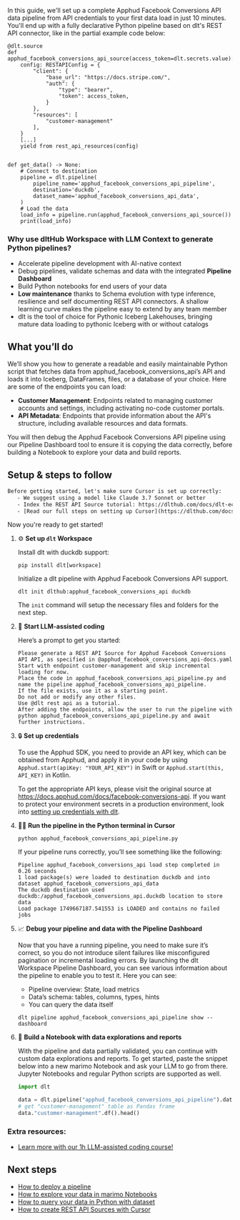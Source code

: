 In this guide, we'll set up a complete Apphud Facebook Conversions API data pipeline from API credentials to your first data load in just 10 minutes. You'll end up with a fully declarative Python pipeline based on dlt's REST API connector, like in the partial example code below:

```python-outcome
@dlt.source
def apphud_facebook_conversions_api_source(access_token=dlt.secrets.value):
    config: RESTAPIConfig = {
        "client": {
            "base_url": "https://docs.stripe.com/",
            "auth": {
                "type": "bearer",
                "token": access_token,
            }
        },
        "resources": [
            "customer-management"
        ],
    }
    [...]
    yield from rest_api_resources(config)


def get_data() -> None:
    # Connect to destination
    pipeline = dlt.pipeline(
        pipeline_name='apphud_facebook_conversions_api_pipeline',
        destination='duckdb',
        dataset_name='apphud_facebook_conversions_api_data', 
    )
    # Load the data
    load_info = pipeline.run(apphud_facebook_conversions_api_source())
    print(load_info) 
```

### Why use dltHub Workspace with LLM Context to generate Python pipelines?

- Accelerate pipeline development with AI-native context
- Debug pipelines, validate schemas and data with the integrated **Pipeline Dashboard**
- Build Python notebooks for end users of your data
- **Low maintenance** thanks to Schema evolution with type inference, resilience and self documenting REST API connectors. A shallow learning curve makes the pipeline easy to extend by any team member
- dlt is the tool of choice for Pythonic Iceberg Lakehouses, bringing mature data loading to pythonic Iceberg with or without catalogs

## What you’ll do

We’ll show you how to generate a readable and easily maintainable Python script that fetches data from apphud_facebook_conversions_api’s API and loads it into Iceberg, DataFrames, files, or a database of your choice. Here are some of the endpoints you can load:

- **Customer Management**: Endpoints related to managing customer accounts and settings, including activating no-code customer portals.
- **API Metadata**: Endpoints that provide information about the API's structure, including available resources and data formats.

You will then debug the Apphud Facebook Conversions API pipeline using our Pipeline Dashboard tool to ensure it is copying the data correctly, before building a Notebook to explore your data and build reports.

## Setup & steps to follow

```default
Before getting started, let's make sure Cursor is set up correctly:
   - We suggest using a model like Claude 3.7 Sonnet or better
   - Index the REST API Source tutorial: https://dlthub.com/docs/dlt-ecosystem/verified-sources/rest_api/ and add it to context as **@dlt rest api**
   - [Read our full steps on setting up Cursor](https://dlthub.com/docs/dlt-ecosystem/llm-tooling/cursor-restapi#23-configuring-cursor-with-documentation)
```

Now you're ready to get started!

1. ⚙️ **Set up `dlt` Workspace**
    
    Install dlt with duckdb support:
    ```shell
    pip install dlt[workspace]
    ```

    Initialize a dlt pipeline with Apphud Facebook Conversions API support.
    ```shell
    dlt init dlthub:apphud_facebook_conversions_api duckdb
    ```

    The `init` command will setup the necessary files and folders for the next step.
    
2. 🤠 **Start LLM-assisted coding**
    
    Here’s a prompt to get you started:
    
    ```prompt
    Please generate a REST API Source for Apphud Facebook Conversions API API, as specified in @apphud_facebook_conversions_api-docs.yaml 
    Start with endpoint customer-management and skip incremental loading for now. 
    Place the code in apphud_facebook_conversions_api_pipeline.py and name the pipeline apphud_facebook_conversions_api_pipeline. 
    If the file exists, use it as a starting point. 
    Do not add or modify any other files. 
    Use @dlt rest api as a tutorial. 
    After adding the endpoints, allow the user to run the pipeline with python apphud_facebook_conversions_api_pipeline.py and await further instructions.
    ```

    
3. 🔒 **Set up credentials** 
    
    To use the Apphud SDK, you need to provide an API key, which can be obtained from Apphud, and apply it in your code by using `Apphud.start(apiKey: "YOUR_API_KEY")` in Swift or `Apphud.start(this, API_KEY)` in Kotlin.
    
    To get the appropriate API keys, please visit the original source at https://docs.apphud.com/docs/facebook-conversions-api.
    If you want to protect your environment secrets in a production environment, look into [setting up credentials with dlt](https://dlthub.com/docs/walkthroughs/add_credentials).
    
4. 🏃‍♀️ **Run the pipeline in the Python terminal in Cursor**
    
    ```shell
    python apphud_facebook_conversions_api_pipeline.py
    ```
    
    If your pipeline runs correctly, you’ll see something like the following:
    
    ```shell
    Pipeline apphud_facebook_conversions_api load step completed in 0.26 seconds
    1 load package(s) were loaded to destination duckdb and into dataset apphud_facebook_conversions_api_data
    The duckdb destination used duckdb:/apphud_facebook_conversions_api.duckdb location to store data
    Load package 1749667187.541553 is LOADED and contains no failed jobs
    ```
    
5. 📈 **Debug your pipeline and data with the Pipeline Dashboard**

    Now that you have a running pipeline, you need to make sure it’s correct, so you do not introduce silent failures like misconfigured pagination or incremental loading errors. By launching the dlt Workspace Pipeline Dashboard, you can see various information about the pipeline to enable you to test it. Here you can see:
    - Pipeline overview: State, load metrics
    - Data’s schema: tables, columns, types, hints
    - You can query the data itself
    
    ```shell
    dlt pipeline apphud_facebook_conversions_api_pipeline show --dashboard
    ```
    
6. 🐍 **Build a Notebook with data explorations and reports**

    With the pipeline and data partially validated, you can continue with custom data explorations and reports. To get started, paste the snippet below into a new marimo Notebook and ask your LLM to go from there. Jupyter Notebooks and regular Python scripts are supported as well.

    
    ```python
    import dlt

   data = dlt.pipeline("apphud_facebook_conversions_api_pipeline").dataset()
   # get "customer-management" table as Pandas frame
   data."customer-management".df().head()
    ```

### Extra resources:

- [Learn more with our 1h LLM-assisted coding course!](https://www.youtube.com/watch?v=GGid70rnJuM)

## Next steps

- [How to deploy a pipeline](https://dlthub.com/docs/walkthroughs/deploy-a-pipeline)
- [How to explore your data in marimo Notebooks](https://dlthub.com/docs/general-usage/dataset-access/marimo)
- [How to query your data in Python with dataset](https://dlthub.com/docs/general-usage/dataset-access/dataset)
- [How to create REST API Sources with Cursor](https://dlthub.com/docs/dlt-ecosystem/llm-tooling/cursor-restapi)